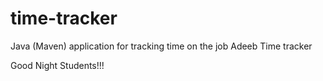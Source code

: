 # time-tracker
Java (Maven) application for tracking time on the job
Adeeb
Time tracker

Good Night Students!!!
